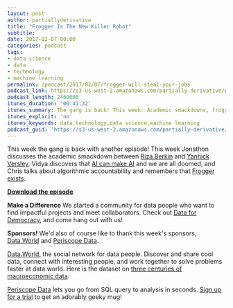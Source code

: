 ```yaml
---
layout: post
author: partiallyderivative
title: "Frogger Is The New Killer Robot"
subtitle:
date: 2017-02-07 00:00
categories: podcast
tags:
- data science
- data
- technology
- machine learning
permalink: /podcast/2017/02/07/frogger-will-steal-your-jobs
podcast_link: https://s3-us-west-2.amazonaws.com/partially-derivative/partially_derivative_frogger_still_steal_your_job.mp3
podcast_length: 2460000
itunes_duration: '00:41:32'
itunes_summary: The gang is back! This week: Academic smackdowns, frogger AI, and more!
itunes_explicit: 'no'
itunes_keywords: data,technology,data science,machine learning
podcast_guid: 'https://s3-us-west-2.amazonaws.com/partially-derivative/partially_derivative_frogger_still_steal_your_job.mp3'
---
```


This week the gang is back with another episode! This week Jonathon discusses the academic smackdown between [Riza Berkin](https://www.linkedin.com/pulse/google-hyping-why-deep-learning-cannot-applied-easily-berkan-ph-d?trk=hp-feed-article-title-comment) and [Yannick Versley](https://www.linkedin.com/pulse/neural-networks-quite-neat-reply-riza-berkan-yannick-versley?deepLinkCommentId=6221869083437072384&anchorTime=1483409186231&trk=hb_ntf_MEGAPHONE_REPLY_TOP_LEVEL_COMMENT), Vidya discovers that [AI can make AI](https://www.technologyreview.com/s/603381/ai-software-learns-to-make-ai-software/) and we are all doomed, and Chris talks about algorithmic accountability and remembers that [Frogger exists](https://qz.com/888529/this-ai-translates-its-internal-monologue-for-humans-to-understand-and-plays-frogger/).

[**Download the episode**](https://s3-us-west-2.amazonaws.com/partially-derivative/partially_derivative_frogger_still_steal_your_job.mp3)

**Make a Difference**
We started a community for data people who want to find impactful projects and meet collaborators. Check out [Data for Democracy](https://medium.com/data-for-democracy), and come hang out with us!

**Sponsors!** We'd also of course like to thank this week's sponsors, [Data.World](http://data.world/) and [Periscope Data](https://www.periscopedata.com/pd).

[Data.World](https://data.world/), the social network for data people. Discover and share cool data, connect with interesting people, and work together to solve problems faster at data.world. Here is the dataset on [three centuries of macroeconomic data](https://data.world/ian/3-centuries-of-uk-economy-data).

[Periscope Data](https://www.periscopedata.com/pd) lets you go from SQL query to analysis in seconds. [Sign up for a trial](https://www.periscopedata.com/pd) to get an adorably geeky mug!
